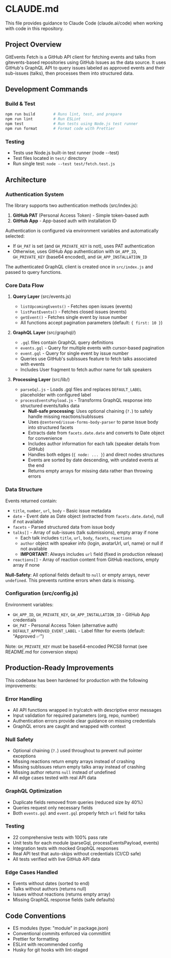 # CLAUDE.md

This file provides guidance to Claude Code (claude.ai/code) when working with code in this repository.

## Project Overview

GitEvents Fetch is a GitHub API client for fetching events and talks from gitevents-based repositories using GitHub Issues as the data source. It uses GitHub's GraphQL API to query issues labeled as approved events and their sub-issues (talks), then processes them into structured data.

## Development Commands

### Build & Test

```bash
npm run build        # Runs lint, test, and prepare
npm run lint         # Run ESLint
npm test             # Run tests using Node.js test runner
npm run format       # Format code with Prettier
```

### Testing

- Tests use Node.js built-in test runner (node --test)
- Test files located in `test/` directory
- Run single test: `node --test test/fetch.test.js`

## Architecture

### Authentication System

The library supports two authentication methods (src/index.js):

1. **GitHub PAT** (Personal Access Token) - Simple token-based auth
2. **GitHub App** - App-based auth with installation ID

Authentication is configured via environment variables and automatically selected:

- If `GH_PAT` is set (and `GH_PRIVATE_KEY` is not), uses PAT authentication
- Otherwise, uses GitHub App authentication with `GH_APP_ID`, `GH_PRIVATE_KEY` (base64 encoded), and `GH_APP_INSTALLATION_ID`

The authenticated GraphQL client is created once in `src/index.js` and passed to query functions.

### Core Data Flow

1. **Query Layer** (src/events.js)

   - `listUpcomingEvents()` - Fetches open issues (events)
   - `listPastEvents()` - Fetches closed issues (events)
   - `getEvent()` - Fetches single event by issue number
   - All functions accept pagination parameters (default: `{ first: 10 }`)

2. **GraphQL Layer** (src/graphql/)

   - `.gql` files contain GraphQL query definitions
   - `events.gql` - Query for multiple events with cursor-based pagination
   - `event.gql` - Query for single event by issue number
   - Queries use GitHub's subIssues feature to fetch talks associated with events
   - Includes User fragment to fetch author name for talk speakers

3. **Processing Layer** (src/lib/)
   - `parseGql.js` - Loads .gql files and replaces `DEFAULT_LABEL` placeholder with configured label
   - `processEventsPayload.js` - Transforms GraphQL response into structured events/talks data
     - **Null-safe processing**: Uses optional chaining (`?.`) to safely handle missing reactions/subIssues
     - Uses `@zentered/issue-forms-body-parser` to parse issue body into structured facets
     - Extracts date from `facets.date.date` and converts to Date object for convenience
     - Includes author information for each talk (speaker details from GitHub)
     - Handles both edges (`{ node: ... }`) and direct nodes structures
     - Events are sorted by date descending, with undated events at the end
     - Returns empty arrays for missing data rather than throwing errors

### Data Structure

Events returned contain:

- `title`, `number`, `url`, `body` - Basic issue metadata
- `date` - Event date as Date object (extracted from `facets.date.date`), null if not available
- `facets` - Parsed structured data from issue body
- `talks[]` - Array of sub-issues (talk submissions), empty array if none
  - Each talk includes `title`, `url`, `body`, `facets`, `reactions`
  - `author` object with speaker info (login, avatarUrl, url, name) or null if not available
  - **IMPORTANT**: Always includes `url` field (fixed in production release)
- `reactions[]` - Array of reaction content from GitHub reactions, empty array if none

**Null-Safety**: All optional fields default to `null` or empty arrays, never `undefined`. This prevents runtime errors when data is missing.

### Configuration (src/config.js)

Environment variables:

- `GH_APP_ID`, `GH_PRIVATE_KEY`, `GH_APP_INSTALLATION_ID` - GitHub App credentials
- `GH_PAT` - Personal Access Token (alternative auth)
- `DEFAULT_APPROVED_EVENT_LABEL` - Label filter for events (default: "Approved :white_check_mark:")

Note: `GH_PRIVATE_KEY` must be base64-encoded PKCS8 format (see README.md for conversion steps)

## Production-Ready Improvements

This codebase has been hardened for production with the following improvements:

### Error Handling

- All API functions wrapped in try/catch with descriptive error messages
- Input validation for required parameters (org, repo, number)
- Authentication errors provide clear guidance on missing credentials
- GraphQL errors are caught and wrapped with context

### Null Safety

- Optional chaining (`?.`) used throughout to prevent null pointer exceptions
- Missing reactions return empty arrays instead of crashing
- Missing subIssues return empty talks array instead of crashing
- Missing author returns `null` instead of undefined
- All edge cases tested with real API data

### GraphQL Optimization

- Duplicate fields removed from queries (reduced size by 40%)
- Queries request only necessary fields
- Both `events.gql` and `event.gql` properly fetch `url` field for talks

### Testing

- 22 comprehensive tests with 100% pass rate
- Unit tests for each module (parseGql, processEventsPayload, events)
- Integration tests with mocked GraphQL responses
- Real API test that auto-skips without credentials (CI/CD safe)
- All tests verified with live GitHub API data

### Edge Cases Handled

- Events without dates (sorted to end)
- Talks without authors (returns null)
- Issues without reactions (returns empty array)
- Missing GraphQL response fields (safe defaults)

## Code Conventions

- ES modules (type: "module" in package.json)
- Conventional commits enforced via commitlint
- Prettier for formatting
- ESLint with recommended config
- Husky for git hooks with lint-staged
